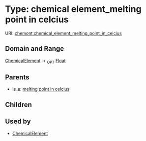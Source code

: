 
# Type: chemical element_melting point in celcius




URI: [chemont:chemical_element_melting_point_in_celcius](https://w3id.org/chemont/chemical_element_melting_point_in_celcius)


## Domain and Range

[ChemicalElement](ChemicalElement.md) ->  <sub>OPT</sub> [Float](types/Float.md)

## Parents

 *  is_a: [melting point in celcius](melting_point_in_celcius.md)

## Children


## Used by

 * [ChemicalElement](ChemicalElement.md)
